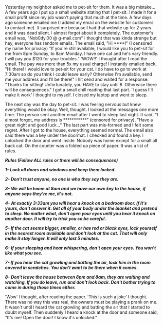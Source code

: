 Yesterday my neighbor asked me to pet-sit for them. It was a big mistake... A few years ago I put up a small website stating that I pet-sit. I made it for a small profit since my job wasn't paying that much at the time. A few days ago someone emailed me (I added my email on the website for customers to contact me). It surprised me because I had that website up for 2 years and it was dead silent. I almost forgot about it completely. The customer's email was, "Nob0dy.00 @ g-mail.com" I thought that was kinda strange but hey, everyone has random emails. The email said, "Hi \*\*\*\*!" (I censored my name for privacy) "If you're still available, I would like you to pet-sit for me from 8pm Sunday, to 8am Monday. I have one cat and he's vary friendly. I will pay you $120 for your troubles." 'WOW!!' I thought after I read the email. The pay was more than 5x my usual charge! I instantly emailed back, "Hi there! I would love to pet-sit for your cat. I do have to go to work at 7:30am so do you think I could leave early? Otherwise I'm available, send me your address and I'll be there!" I hit send and waited for a response. "Thanks for sitting! Unfortunately, you HAVE to stay until 8. Otherwise there will be consequences." I got a small chill reading that last part. 'I guess I'll make it work' I thought to myself. I closed my laptop and went to sleep.

The next day was the day to pet-sit. I was feeling nervous but knew everything would be okay. Well, thought. I looked at the messages one more time. The person sent another email after I went to sleep last night. It said, "I almost forgot, my address is \*\*\*\*\*\*\*\*\*\*\*" (censored for privacy), "Have a great night and good luck..." The last part was mis-formed and I felt some regret. After I got to the house, everything seemed normal. The email also said there was a key under the doormat. I checked and found a key. I unlocked the door and went inside. Nobody was home except for a small all back cat. On the counter was a folded up piece of paper. It was a list of rules. 

***Rules (Follow ALL rules or there will be consequences)***

***1- Lock all doors and windows and keep them locked.***

***2- Don't trust anyone, no one is who they say they are.***

***3- We will be home at 8am and we have our own key to the house, if anyone says they're me, it's not.***

***4- At exactly 3:33am you will hear a knock on a bedroom door. If it's yours, don't answer it. Get all of your body under the blanket and pretend to sleep. No matter what, don't open your eyes until you hear it knock on another door. It will try to trick you so be careful.***

***5- If the cat seems bigger, smaller, or has red or black eyes, lock yourself in the nearest room available and don't look at the cat. That will only make it stay longer. It will only last 5 minutes.*** 

***6- If your sleeping and hear whispering, don't open your eyes. You won't like what you see.*** 

***7- If you hear the cat growling and batting the air, lock him in the room covered in scratches. You don't want to be there when it comes.***

***8- Don't leave the house between 8pm and 8am, they are waiting and watching. If you do leave, run and don't look back. Don't bother trying to come in during those times either.***

'Wow' I thought, after reading the paper. 'This is such a joke' I thought. There was no way this was real, the owners must be playing a prank on me. It wasn't until I heard the cat growling and batting the air that I started to doubt myself. Then suddenly I heard a knock at the door and someone said, "It's me! Open the door! I know it's unlocked."